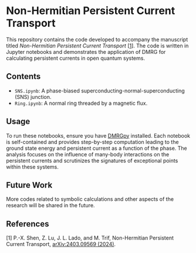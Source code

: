# Non-Hermitian Persistent Current Transport

This repository contains the code developed to accompany the manuscript titled *Non-Hermitian Persistent Current Transport* [[1](#refer-anchor-1)]. The code is written in Jupyter notebooks and demonstrates the application of DMRG for calculating persistent currents in open quantum systems.

## Contents

- `SNS.ipynb`: A phase-biased superconducting-normal-superconducting (SNS) junction.
- `Ring.ipynb`: A normal ring threaded by a magnetic flux.

## Usage

To run these notebooks, ensure you have [DMRGpy](https://github.com/joselado/dmrgpy) installed. Each notebook is self-contained and provides step-by-step computation leading to the ground state energy and persistent current as a function of the phase. The analysis focuses on the influence of many-body interactions on the persistent currents and scrutinizes the signatures of exceptional points within these systems.

## Future Work

More codes related to symbolic calculations and other aspects of the research will be shared in the future.

## References

<div id="refer-anchor-1"></div> 

[1] P.-X. Shen, Z. Lu, J. L. Lado, and M. Trif, Non-Hermitian Persistent Current Transport, [arXiv:2403.09569 (2024)](https://arxiv.org/abs/2403.09569).